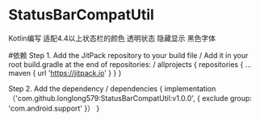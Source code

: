 # StatusBarCompatUtil
Kotlin编写 适配4.4以上状态栏的颜色 透明状态 隐藏显示 黑色字体








#依赖
Step 1. Add the JitPack repository to your build file /
Add it in your root build.gradle at the end of repositories: /
allprojects {
		repositories {
			...
			maven { url 'https://jitpack.io' }
		}
	}
  
  Step 2. Add the dependency /
  dependencies {
	        implementation （'com.github.longlong579:StatusBarCompatUtil:v1.0.0', {
                exclude group: 'com.android.support'
            }）
	}
  
